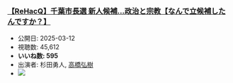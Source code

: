 ### [【ReHacQ】千葉市長選 新人候補…政治と宗教【なんで立候補したんですか？】](https://www.youtube.com/watch?v=-Nk5twnxbWo)
-   公開日: 2025-03-12
-   視聴数: 45,612
-   **いいね数: 595**
-   出演者: 杉田勇人, [高橋弘樹](/rehacq_fan/people/高橋弘樹 "wikilink")
- [![](https://img.youtube.com/vi/-Nk5twnxbWo/hqdefault.jpg)](https://www.youtube.com/watch?v=-Nk5twnxbWo)
